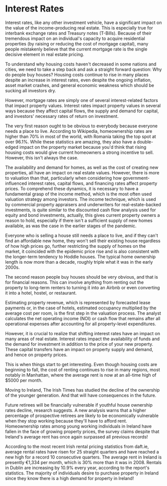 # Interest Rates

Interest rates, like any other investment vehicle, have a significant impact on the value of the income-producing real estate. This is especially true for interbank exchange rates and Treasury notes (T-Bills). Because of their tremendous impact on an individual's capacity to acquire residential properties (by raising or reducing the cost of mortgage capital), many people mistakenly believe that the current mortgage rate is the single decisive element in real estate pricing.

To understand why housing costs haven't decreased in some nations and cities, we need to take a step back and ask a straight forward question: Why do people buy houses? Housing costs continue to rise in many places despite an increase in interest rates, even despite the ongoing inflation, asset market crashes, and general economic weakness which should be sucking all investors dry.

However, mortgage rates are simply one of several interest-related factors that impact property values. Interest rates impact property values in several ways because they affect capital flows, the supply and demand for capital, and investors' necessary rates of return on investment.

The very first reason ought to be obvious to everybody because everyone needs a place to live. According to Wikipedia, homeownership rates are higher than 70% in most of the world, with Romania taking the top spot at over 96.1%. While these statistics are amazing, they also have a double-edged impact on the property market because you'd think that rising housing costs would give current homeowners a strong incentive to sell. However, this isn't always the case.

The availability and demand for homes, as well as the cost of creating new properties, all have an impact on real estate values. However, there is more to valuation than that, particularly when considering how government-influenced interest rates, capital flows, and financing rates affect property prices. To comprehend these dynamics, it is necessary to have a fundamental grasp of the income method, which is the most often used valuation strategy among investors. The income technique, which is used by commercial property appraisers and underwriters for real-estate-backed investments, is quite similar to the discounted cash flow analysis used for equity and bond investments, actually, this gives current property owners a reason to hold, especially if there isn't a sufficient supply of new homes available, as was the case in the earlier stages of the pandemic.&#x20;

Everyone who is selling a house still needs a place to live, and if they can't find an affordable new home, they won't sell their existing house regardless of how high prices go, further restricting the supply of homes on the market, it coincided with the epidemic price rise and is also consistent with the longer-term tendency to Hoddle houses. The typical home ownership length is now more than a decade, roughly triple what it was in the early 2000s.

The second reason people buy houses should be very obvious, and that is for financial reasons. This can involve anything from renting out the property to long-term renters to turning it into an Airbnb or even converting it into a hotel, hostel, or restaurant.

Estimating property revenue, which is represented by forecasted lease payments or, in the case of hotels, estimated occupancy multiplied by the average cost per room, is the first step in the valuation process. The analyst calculates the net operating income (NOI) or cash flow that remains after all operational expenses after accounting for all property-level expenditures.

However, it is crucial to realize that shifting interest rates have an impact on many areas of real estate. Interest rates impact the availability of funds and the demand for investment in addition to the price of your new property. These capital transfers have an impact on property supply and demand, and hence on property prices.

This is when things start to get interesting. Even though housing costs are beginning to fall, the cost of renting continues to rise in many regions, most notably in Manhattan, where the average rent is now at an all-time high of $5000 per month.

Moving to Ireland, The Irish Times has studied the decline of the ownership of the younger generation. And that will have consequences in the future.

Future retirees will be financially vulnerable if youthful house ownership rates decline, research suggests. A new analysis warns that a higher percentage of prospective retirees are likely to be economically vulnerable when they stop working because they'll have to afford rent. Homeownership rates among young working individuals in Ireland have fallen in the face of growing property prices, the survey claims despite that Ireland's average rent has once again surpassed all previous records!

According to the most recent Irish rental pricing statistics from daft.ie, average rental rates have risen for 25 straight quarters and have reached a new high for a record 10 consecutive quarters. The average rent in Ireland is presently €1,334 per month, which is 30% more than it was in 2008. Rentals in Dublin are increasing by 10.9% every year, according to the report's statistics. The majority of individuals desire to purchase property in Ireland since they know there is a high demand for property in Ireland!
